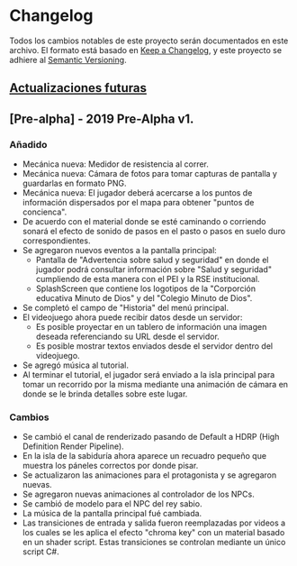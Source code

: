 # Changelog
Todos los cambios notables de este proyecto serán documentados en este archivo.
El formato está basado en [Keep a Changelog](https://keepachangelog.com/en/1.0.0/), y este proyecto se adhiere al [Semantic Versioning](https://semver.org/spec/v2.0.0.html).

## [Actualizaciones futuras]

## [Pre-alpha] - 2019 Pre-Alpha v1.
### Añadido
- Mecánica nueva: Medidor de resistencia al correr.
- Mecánica nueva: Cámara de fotos para tomar capturas de pantalla y guardarlas en formato PNG.
- Mecánica nueva: El jugador deberá acercarse a los puntos de información dispersados por el mapa para obtener "puntos de concienca".
- De acuerdo con el material donde se esté caminando o corriendo sonará el efecto de sonido de pasos en el pasto o pasos en suelo duro correspondientes.
- Se agregaron nuevos eventos a la pantalla principal:
  - Pantalla de "Advertencia sobre salud y seguridad" en donde el jugador podrá consultar información sobre "Salud y seguridad" cumpliendo de esta manera con el PEI y la RSE institucional.
  - SplashScreen que contiene los logotipos de la "Corporción educativa Minuto de Dios" y del "Colegio Minuto de Dios".
- Se completó el campo de "Historia" del menú principal. 
- El videojuego ahora puede recibir datos desde un servidor:
  - Es posible proyectar en un tablero de información una imagen deseada referenciando su URL desde el servidor.
  - Es posible mostrar textos enviados desde el servidor dentro del videojuego.
- Se agregó música al tutorial.
- Al terminar el tutorial, el jugador será enviado a la isla principal para tomar un recorrido por la misma mediante una animación de cámara en donde se le brinda detalles sobre este lugar.

### Cambios
- Se cambió el canal de renderizado pasando de Default a HDRP (High Definition Render Pipeline).
- En la isla de la sabiduría ahora aparece un recuadro pequeño que muestra los páneles correctos por donde pisar.
- Se actualizaron las animaciones para el protagonista y se agregaron nuevas.
- Se agregaron nuevas animaciones al controlador de los NPCs.
- Se cambió de modelo para el NPC del rey sabio.
- La música de la pantalla principal fué cambiada.
- Las transiciones de entrada y salida fueron reemplazadas por videos a los cuales se les aplica el efecto "chroma key" con un material basado en un shader script. Estas transiciones se controlan mediante un único script C#.

[Actualizaciones futuras]: https://github.com/colegio-el-minuto-de-dios/Videojuego-Civica-Escolar/blob/master/Actualizaciones%20futuras.md
